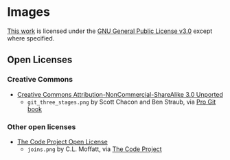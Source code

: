 # Images

[This work](https://github.com/sdesabbata/granolarr) is licensed under the [GNU General Public License v3.0](https://www.gnu.org/licenses/gpl-3.0.html) except where specified.

## Open Licenses

### Creative Commons

- [Creative Commons Attribution-NonCommercial-ShareAlike 3.0 Unported](https://creativecommons.org/licenses/by-nc-sa/3.0/)
   - `git_three_stages.png` by Scott Chacon and Ben Straub, via [Pro Git book](https://git-scm.com/book/en/v2)

### Other open licenses

- [The Code Project Open License](https://www.codeproject.com/info/cpol10.aspx)
    - `joins.png` by C.L. Moffatt, via [The Code Project](https://www.codeproject.com/articles/33052/visual-representation-of-sql-joins)
